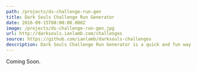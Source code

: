 ```yaml
---
path: /projects/ds-challenge-run-gen
title: Dark Souls Challenge Run Generator
date: 2016-09-15T00:00:00.000Z
image: /projects/ds-challenge-run-gen.jpg
url: http://darksouls.ianlamb.com/challenges
source: https://github.com/ianlamb/darksouls-challenges
description: Dark Souls Challenge Run Generator is a quick and fun way to create random "themes" for playthroughs of Dark Souls.
---
```


Coming Soon.
